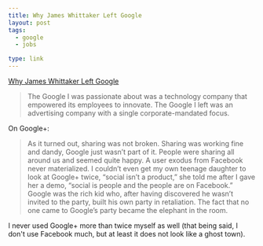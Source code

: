 ```yaml
---
title: Why James Whittaker Left Google
layout: post
tags:
  - google
  - jobs

type: link
---
```


<a href="http://blogs.msdn.com/b/jw_on_tech/archive/2012/03/13/why-i-left-google.aspx">Why James Whittaker Left Google</a>

> The Google I was passionate about was a technology company that empowered its employees to innovate. The Google I left was an advertising company with a single corporate-mandated focus.

On Google+:

> As it turned out, sharing was not broken. Sharing was working fine and dandy, Google just wasn’t part of it. People were sharing all around us and seemed quite happy. A user exodus from Facebook never materialized. I couldn’t even get my own teenage daughter to look at Google+ twice, “social isn’t a product,” she told me after I gave her a demo, “social is people and the people are on Facebook.” Google was the rich kid who, after having discovered he wasn’t invited to the party, built his own party in retaliation. The fact that no one came to Google’s party became the elephant in the room.

I never used Google+ more than twice myself as well (that being said, I don't use Facebook much, but at least it does not look like a ghost town).
